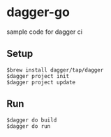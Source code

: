 # dagger-go
sample code for dagger ci

## Setup
```
$brew install dagger/tap/dagger
$dagger project init
$dagger project update
```

## Run
```
$dagger do build
$dagger do run
```


